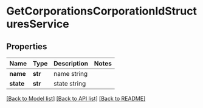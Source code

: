 # GetCorporationsCorporationIdStructuresService

## Properties
Name | Type | Description | Notes
------------ | ------------- | ------------- | -------------
**name** | **str** | name string | 
**state** | **str** | state string | 

[[Back to Model list]](../README.md#documentation-for-models) [[Back to API list]](../README.md#documentation-for-api-endpoints) [[Back to README]](../README.md)


